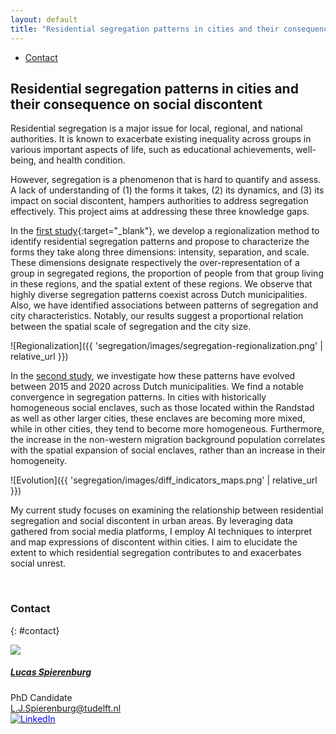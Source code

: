 ```yaml
---
layout: default
title: "Residential segregation patterns in cities and their consequence on social discontent"
---
```


<ul class="nav project-nav col-12 col-lg-auto me-lg-auto mb-2">
  <li><a href="#contact" class="nav-link px-2">Contact</a></li>
</ul>

## Residential segregation patterns in cities and their consequence on social discontent

Residential segregation is a major issue for local, regional, and national authorities. It is known to exacerbate existing inequality across groups in various important aspects of life, such as educational achievements, well-being, and health condition.

However, segregation is a phenomenon that is hard to quantify and assess. A lack of understanding of (1) the forms it takes, (2) its dynamics, and (3) its impact on social discontent, hampers authorities to address segregation effectively. This project aims at addressing these three knowledge gaps.

In the [first study](https://lucas-spierenburg.eu/projects/charact_seg_patterns/){:target="_blank"}, we develop a regionalization method to identify residential segregation patterns and propose to characterize the forms they take along three dimensions: intensity, separation, and scale. These dimensions designate respectively the over-representation of a group in segregated regions, the proportion of people from that group living in these regions, and the spatial extent of these regions. We observe that highly diverse segregation patterns coexist across Dutch municipalities. Also, we have identified associations between patterns of segregation and city characteristics. Notably, our results suggest a proportional relation between the spatial scale of segregation and the city size.

![Regionalization]({{ 'segregation/images/segregation-regionalization.png' | relative_url }})

In the [second study](https://lucas-spierenburg.eu/projects/evol_seg_patterns/), we investigate how these patterns have evolved between 2015 and 2020 across Dutch municipalities. We find a notable convergence in segregation patterns. In cities with historically homogeneous social enclaves, such as those located within the Randstad as well as other larger cities, these enclaves are becoming more mixed, while in other cities, they tend to become more homogeneous. Furthermore, the increase in the non-western migration background population correlates with the spatial expansion of social enclaves, rather than an increase in their homogeneity.

![Evolution]({{ 'segregation/images/diff_indicators_maps.png' | relative_url }})

My current study focuses on examining the relationship between residential segregation and social discontent in urban areas. By leveraging data gathered from social media platforms, I employ AI techniques to interpret and map expressions of discontent within cities. I aim to elucidate the extent to which residential segregation contributes to and exacerbates social unrest.



<br>

### Contact
{: #contact}

<div class="card contact-card" style="max-width: 360px;">
  <div class="row g-0">
    <div class="col-4">
        <a href="https://lucas-spierenburg.eu/">
          <img src="{{ 'assets/images/team/lucas.webp' | relative_url }}" class="contact-avatar">
        </a>
    </div>
    <div class="col-8">
      <div class="card-body">
        <h5 class="card-title"><a href="https://lucas-spierenburg.eu/">Lucas Spierenburg</a></h5>
        <p class="card-text">
          PhD Candidate<br>
          <a href="mailto:L.J.Spierenburg@tudelft.nl">L.J.Spierenburg@tudelft.nl</a><br>
          <a href="https://www.linkedin.com/in/lucas-spierenburg-b796b214a">
            <img style="color: blue" src="{{ 'assets/images/linkedin.svg' | relative_url }}"  alt="LinkedIn"/>
          </a>
        </p>
      </div>
    </div>
  </div>
</div>

